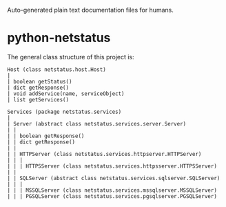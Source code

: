 Auto-generated plain text documentation files for humans. 

python-netstatus
================

The general class structure of this project is:

    Host (class netstatus.host.Host)
    |
    | boolean getStatus()
    | dict getResponse()
    | void addService(name, serviceObject)
    | list getServices()

    Services (package netstatus.services)
    |
    | Server (abstract class netstatus.services.server.Server)
    | | 
    | | boolean getResponse()
    | | dict getResponse()
    | |
    | | HTTPServer (class netstatus.services.httpserver.HTTPServer)
    | | |
    | | | HTTPSServer (class netstatus.services.httpsserver.HTTPSServer)
    | |
    | | SQLServer (abstract class netstatus.services.sqlserver.SQLServer)
    | | |
    | | | MSSQLServer (class netstatus.services.mssqlserver.MSSQLServer)
    | | | PGSQLServer (class netstatus.services.pgsqlserver.PGSQLServer)

